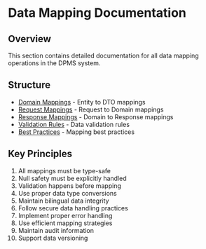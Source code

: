 # Data Mapping Documentation

## Overview

This section contains detailed documentation for all data mapping operations in the DPMS system.

## Structure

- [Domain Mappings](./domain/README.md) - Entity to DTO mappings
- [Request Mappings](./request/README.md) - Request to Domain mappings
- [Response Mappings](./response/README.md) - Domain to Response mappings
- [Validation Rules](./validation/README.md) - Data validation rules
- [Best Practices](./best-practices/README.md) - Mapping best practices

## Key Principles

1. All mappings must be type-safe
2. Null safety must be explicitly handled
3. Validation happens before mapping
4. Use proper data type conversions
5. Maintain bilingual data integrity
6. Follow secure data handling practices
7. Implement proper error handling
8. Use efficient mapping strategies
9. Maintain audit information
10. Support data versioning
